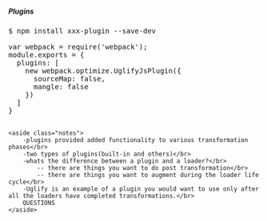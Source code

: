 <section>
    <h5>Plugins</h5>
<pre>
<span class="fragment">$ npm install xxx-plugin --save-dev</span>
<span class="fragment">
var webpack = require('webpack');
module.exports = {
  plugins: [
    new webpack.optimize.UglifyJsPlugin({
      sourceMap: false,
      mangle: false
    })
  ]
}
</span>
</pre>

    <aside class="notes">
        -plugins provided added functionality to various transformation phases</br>
        -two types of plugins(built-in and others)</br>
        -whats the difference between a plugin and a loader?</br>
            -- there are things you want to do post transformation</br>
            -- there are things you want to augment during the loader life cycle</br>
        -Uglify is an example of a plugin you would want to use only after all the loaders have completed transformations.</br>
        QUESTIONS
    </aside>
</section>
